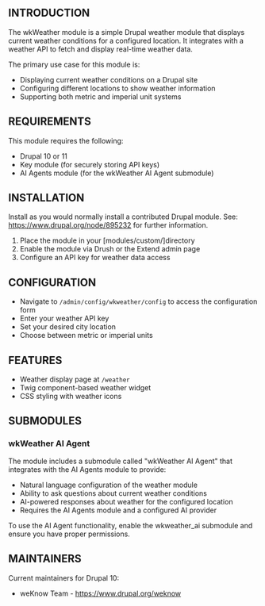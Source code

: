 ## INTRODUCTION

The wkWeather module is a simple Drupal weather module that displays current weather conditions for a configured location. It integrates with a weather API to fetch and display real-time weather data.

The primary use case for this module is:

- Displaying current weather conditions on a Drupal site
- Configuring different locations to show weather information
- Supporting both metric and imperial unit systems

## REQUIREMENTS

This module requires the following:
- Drupal 10 or 11
- Key module (for securely storing API keys)
- AI Agents module (for the wkWeather AI Agent submodule)

## INSTALLATION

Install as you would normally install a contributed Drupal module.
See: https://www.drupal.org/node/895232 for further information.

1. Place the module in your [modules/custom/]directory
2. Enable the module via Drush or the Extend admin page
3. Configure an API key for weather data access

## CONFIGURATION
- Navigate to `/admin/config/wkweather/config` to access the configuration form
- Enter your weather API key
- Set your desired city location
- Choose between metric or imperial units

## FEATURES

- Weather display page at `/weather`
- Twig component-based weather widget
- CSS styling with weather icons

## SUBMODULES

### wkWeather AI Agent

The module includes a submodule called "wkWeather AI Agent" that integrates with the AI Agents module to provide:

- Natural language configuration of the weather module
- Ability to ask questions about current weather conditions
- AI-powered responses about weather for the configured location
- Requires the AI Agents module and a configured AI provider

To use the AI Agent functionality, enable the wkweather_ai submodule and ensure you have proper permissions.

## MAINTAINERS

Current maintainers for Drupal 10:

- weKnow Team - https://www.drupal.org/weknow
